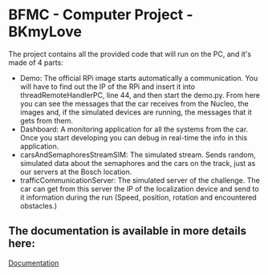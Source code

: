 # BFMC - Computer Project - BKmyLove

The project contains all the provided code that will run on the PC, and it's made of 4 parts:
- Demo: The official RPi image starts automatically a communication. You will have to find out the IP of the RPi and insert it into threadRemoteHandlerPC, line 44, and then start the demo.py. From here you can see the messages that the car receives from the Nucleo, the images and, if the simulated devices are running, the messages that it gets from them.
- Dashboard: A monitoring application for all the systems from the car. Once you start developing you can debug in real-time the info in this application.
- carsAndSemaphoresStreamSIM: The simulated stream. Sends random, simulated data about the semaphores and the cars on the track, just as our servers at the Bosch location.
- trafficCommunicationServer: The simulated server of the challenge. The car can get from this server the IP of the localization device and send to it information during the run (Speed, position, rotation and encountered obstacles.)

## The documentation is available in more details here:
[Documentation](https://boschfuturemobility.com/brain/)
